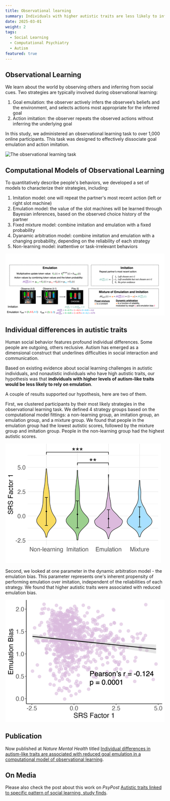 ```yaml
---
title: Observational learning
summary: Individuals with higher autistic traits are less likely to infer the others' goals.
date: 2025-03-01
weight: 2
tags:
  - Social Learning
  - Computational Psychiatry
  - Autism
featured: true
---
```


## Observational Learning

We learn about the world by observing others and inferring from social cues. Two strategies are typically involved during observational learning:
1. Goal emulation: the observer actively infers the observee’s beliefs and the environment, and selects actions most appropriate for the inferred goal
2. Action imitation: the observer repeats the observed actions without inferring the underlying goal

In this study, we administered an observational learning task to over 1,000 online participants. This task was designed to effectively dissociate goal emulation and action imitation.

![The observational learning task](ol_1.png "The Observational learning task. In ‘observe’ trials, participants saw the choice options of the agent—three slot machines, one was unavailable (grayed out)—followed by a video showing the partner’s action (button press) and the chosen slot machine (bent arm). In ‘play’ trials, participants saw their own choice options and made a response, followed by choice feedback (bent arm) and token feedback. The proportion of colors on each slot machine corresponds to the probability of generating each colored token from that slot machine.")

## Computational Models of Observational Learning

To quantitatively describe people's behaviors, we developed a set of models to characterize their strategies, including:
1. Imitation model: one will repeat the partner's most recent action (left or right slot machine)
2. Emulation model: the value of the slot machines will be learned through Bayesian inferences, based on the observed choice history of the partner
3. Fixed mixture model: combine  imitation and emulation with a fixed probability
4. Dyanamic arbitration model: combine imitation and emulation with a changing probability, depending on the reliability of each strategy
5. Non-learning model: inattentive or task-irrelevant behaviors

![Computational models](ol_2.png "In the imitation model, action values are computed by the partner’s most recent action. In the emulation model, a player first updates the token value according to the partner’s choice, and then computes action values by combining token values and probabilities. The weight is a fixed parameter in the fixed mixture model and a changing variable in the dynamic arbitration model. Emulation bias represents a predisposition of emulation while flexibly updating the weight, trial by trial.")

## Individual differences in autistic traits

Human social behavior features profound individual differences. Some people are outgoing, others reclusive. Autism has emerged as a dimensional construct that underlines difficulties in social interaction and communication. 

Based on existing evidence about social learning challenges in autistic individuals, and nonautistic individuals who have high autistic traits, our hypothesis was that **individuals with higher levels of autism-like traits would be less likely to rely on emulation**.

A couple of results supported our hypothesis, here are two of them.

First, we clustered participants by their most likely strategies in the observational learning task. We defined 4 strategy groups based on the computational model fittings: a non-learning group, an imitation group, an emulation group, and a mixture group. We found that people in the emulation group had the lowest autistic scores, followed by the mixture group and imitation group. People in the non-learning group had the highest autistic scores.

![Strategy groups](ol_3.png "Violin plots of the distribution of autistic score in each of the four strategy groups (error bars are centered at the mean and represent s.d.)")

Second, we looked at one parameter in the dynamic arbitration model - the emulation bias. This parameter represents one's inherent propensity of performing emulation over imitation, independent of the reliabilities of each strategy. We found that higher autistic traits were associated with reduced emulation bias.

![Emulation bias](ol_4.png "Correlation between emulation bias and autistic traits")


## Publication

Now published at _Nature Mental Health_ titled [Individual differences in autism-like traits are associated with reduced goal emulation in a computational model of observational learning](https://www.nature.com/articles/s44220-024-00287-1).

## On Media

Please also check the post about this work on _PsyPost_ [Autistic traits linked to specific pattern of social learning, study finds](https://www.psypost.org/autistic-traits-linked-to-specific-pattern-of-social-learning-study-finds/).



